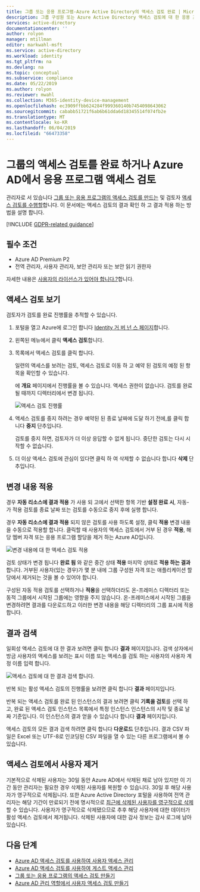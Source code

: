 ```yaml
---
title: 그룹 또는 응용 프로그램-Azure Active Directory의 액세스 검토 완료 | Microsoft Docs
description: 그룹 구성원 또는 Azure Active Directory 액세스 검토에 대 한 응용 프로그램 액세스의 액세스 검토를 완료 하는 방법을 알아봅니다.
services: active-directory
documentationcenter: ''
author: rolyon
manager: mtillman
editor: markwahl-msft
ms.service: active-directory
ms.workload: identity
ms.tgt_pltfrm: na
ms.devlang: na
ms.topic: conceptual
ms.subservice: compliance
ms.date: 05/22/2019
ms.author: rolyon
ms.reviewer: mwahl
ms.collection: M365-identity-device-management
ms.openlocfilehash: ec3909ffbb624284f999360140b7454098643062
ms.sourcegitcommit: cababb51721f6ab6b61dda6d18345514f074fb2e
ms.translationtype: MT
ms.contentlocale: ko-KR
ms.lasthandoff: 06/04/2019
ms.locfileid: "66473358"
---
```

# <a name="complete-an-access-review-of-groups-or-applications-in-azure-ad-access-reviews"></a>그룹의 액세스 검토를 완료 하거나 Azure AD에서 응용 프로그램 액세스 검토

관리자로 서 있습니다 [그룹 또는 응용 프로그램의 액세스 검토를 만드는](create-access-review.md) 및 검토자 [액세스 검토를 수행할](perform-access-review.md)합니다. 이 문서에는 액세스 검토의 결과 확인 하 고 결과 적용 하는 방법을 설명 합니다.

[!INCLUDE [GDPR-related guidance](../../../includes/gdpr-intro-sentence.md)]

## <a name="prerequisites"></a>필수 조건

- Azure AD Premium P2
- 전역 관리자, 사용자 관리자, 보안 관리자 또는 보안 읽기 권한자

자세한 내용은 [사용자의 라이선스가 있어야 합니다.?](access-reviews-overview.md#which-users-must-have-licenses)합니다.

## <a name="view-an-access-review"></a>액세스 검토 보기

검토자가 검토를 완료 진행률을 추적할 수 있습니다.

1. 포털을 열고 Azure에 로그인 합니다 [Identity 거 버 넌 스 페이지](https://portal.azure.com/#blade/Microsoft_AAD_ERM/DashboardBlade/)합니다.

1. 왼쪽된 메뉴에서 클릭 **액세스 검토**합니다.

1. 목록에서 액세스 검토를 클릭 합니다.

    일련의 액세스를 보려는 검토, 액세스 검토로 이동 하 고 예약 된 검토의 예정 된 항목을 확인할 수 있습니다.

    에 **개요** 페이지에서 진행률을 볼 수 있습니다. 액세스 권한이 없습니다. 검토를 완료 될 때까지 디렉터리에서 변경 됩니다.

    ![액세스 검토 진행률](./media/complete-access-review/overview-progress.png)

1. 액세스 검토를 중지 하려는 경우 예약된 된 종료 날짜에 도달 하기 전에,를 클릭 합니다 **중지** 단추입니다.

    검토를 중지 하면, 검토자가 더 이상 응답할 수 없게 됩니다. 중단한 검토는 다시 시작할 수 없습니다.

1. 더 이상 액세스 검토에 관심이 있다면 클릭 하 여 삭제할 수 없습니다 합니다 **삭제** 단추입니다.

## <a name="apply-the-changes"></a>변경 내용 적용

경우 **자동 리소스에 결과 적용** 가 사용 되 고에서 선택한 항목 기반 **설정 완료 시**, 자동-가 적용 검토를 종료 날짜 또는 검토를 수동으로 중지 후에 실행 합니다.

경우 **자동 리소스에 결과 적용** 되지 않은 검토를 사용 하도록 설정, 클릭 **적용** 변경 내용을 수동으로 적용할 합니다. 클릭할 때 사용자의 액세스 검토에서 거부 된 경우 **적용**, 해당 멤버 자격 또는 응용 프로그램 할당을 제거 하는 Azure AD입니다.

![변경 내용에 대 한 액세스 검토 적용](./media/complete-access-review/apply-changes.png)

검토 상태가 변경 됩니다 **완료 됨** 와 같은 중간 상태 **적용** 마지막 상태로 **적용 하는 결과**합니다. 거부된 사용자(있는 경우)가 몇 분 내에 그룹 구성원 자격 또는 애플리케이션 할당에서 제거되는 것을 볼 수 있어야 합니다.

구성된 자동 적용 검토를 선택하거나 **적용**을 선택하더라도 온-프레미스 디렉터리 또는 동적 그룹에서 시작된 그룹에는 영향을 주지 않습니다. 온-프레미스에서 시작된 그룹을 변경하려면 결과를 다운로드하고 이러한 변경 내용을 해당 디렉터리의 그룹 표시에 적용합니다.

## <a name="retrieve-the-results"></a>결과 검색

일회성 액세스 검토에 대 한 결과 보려면 클릭 합니다 **결과** 페이지입니다. 검색 상자에서 방금 사용자의 액세스를 보려는 표시 이름 또는 액세스를 검토 하는 사용자의 사용자 계정 이름 입력 합니다.

![액세스 검토에 대 한 결과 검색 합니다.](./media/complete-access-review/retrieve-results.png)

반복 되는 활성 액세스 검토의 진행률을 보려면 클릭 합니다 **결과** 페이지입니다.

반복 되는 액세스 검토를 완료 된 인스턴스의 결과 보려면 클릭 **기록을 검토**를 선택 하 고, 완료 된 액세스 검토 인스턴스 목록에서 특정 인스턴스 인스턴스의 시작 및 종료 날짜 기준입니다. 이 인스턴스의 결과 얻을 수 있습니다 합니다 **결과** 페이지입니다.

액세스 검토의 모든 결과 검색 하려면 클릭 합니다 **다운로드** 단추입니다. 결과 CSV 파일은 Excel 또는 UTF-8로 인코딩된 CSV 파일을 열 수 있는 다른 프로그램에서 볼 수 있습니다.

## <a name="remove-users-from-an-access-review"></a>액세스 검토에서 사용자 제거

 기본적으로 삭제된 사용자는 30일 동안 Azure AD에서 삭제된 채로 남아 있지만 이 기간 동안 관리자는 필요한 경우 삭제된 사용자를 복원할 수 있습니다.  30일 후 해당 사용자가 영구적으로 삭제됩니다.  또한 Azure Active Directory 포털을 사용하여 전역 관리자는 해당 기간이 만료되기 전에 명시적으로 [최근에 삭제된 사용자를 영구적으로 삭제](../fundamentals/active-directory-users-restore.md)할 수 있습니다.  사용자가 영구적으로 삭제됐으므로 추후 해당 사용자에 대한 데이터가 활성 액세스 검토에서 제거됩니다.  삭제된 사용자에 대한 감사 정보는 감사 로그에 남아 있습니다.

## <a name="next-steps"></a>다음 단계

- [Azure AD 액세스 검토를 사용하여 사용자 액세스 관리](manage-user-access-with-access-reviews.md)
- [Azure AD 액세스 검토를 사용하여 게스트 액세스 관리](manage-guest-access-with-access-reviews.md)
- [그룹 또는 응용 프로그램의 액세스 검토 만들기](create-access-review.md)
- [Azure AD 관리 역할에서 사용자 액세스 검토 만들기](../privileged-identity-management/pim-how-to-start-security-review.md)
